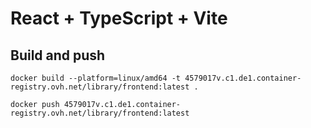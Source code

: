 # React + TypeScript + Vite


## Build and push

```shell
docker build --platform=linux/amd64 -t 4579017v.c1.de1.container-registry.ovh.net/library/frontend:latest .

docker push 4579017v.c1.de1.container-registry.ovh.net/library/frontend:latest
```
